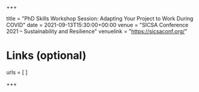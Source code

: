 +++

title = "PhD Skills Workshop Session: Adapting Your Project to Work During COVID"
date = 2021-09-13T15:30:00+00:00
venue = "SICSA Conference 2021 – Sustainability and Resilience"
venuelink = "https://sicsaconf.org/"

# Links (optional)
urls = [
]

+++